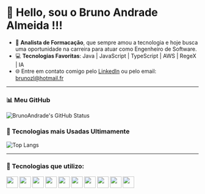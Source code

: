 # 👋 Hello, sou o Bruno Andrade Almeida !!!

- 🚀 **Analista de Formacação**, que sempre amou a tecnologia e hoje busca uma oportunidade na carreira para atuar como Engenheiro de Software.
- 💻 **Tecnologias Favoritas**: Java | JavaScript | TypeScript | AWS | RegeX | IA
- 🌐 Entre em contato comigo pelo [LinkedIn](https://www.linkedin.com/in/bruno-a-almeida) ou pelo email: [brunozl@hotmail.fr](mailto:brunozl@hotmail.fr)

---

### 📊 Meu GitHub 
![BrunoAndrade's GitHub Status](https://github-readme-stats.vercel.app/api?username=BrunoAndrade94&show_icons=true&theme=radical)

### 🚀 Tecnologias mais Usadas Ultimamente
![Top Langs](https://github-readme-stats.vercel.app/api/top-langs/?username=AlanaLima&layout=compact&theme=radical)

---

### 🌟 Tecnologias que utilizo:
<div>
  <img height="30" src="https://cdn.jsdelivr.net/gh/devicons/devicon/icons/typescript/typescript-original.svg" />
  <img height="30" src="https://cdn.jsdelivr.net/gh/devicons/devicon/icons/javascript/javascript-original.svg" />
  <img height="30" src="https://cdn.jsdelivr.net/gh/devicons/devicon/icons/c/c-original.svg" />
  <img height="30" src="https://cdn.jsdelivr.net/gh/devicons/devicon/icons/python/python-original.svg" />
  <img height="30" src="https://cdn.jsdelivr.net/gh/devicons/devicon/icons/html5/html5-original.svg" />
  <img height="30" src="https://cdn.jsdelivr.net/gh/devicons/devicon/icons/css3/css3-original.svg" />
  <img height="30" src="https://cdn.jsdelivr.net/gh/devicons/devicon/icons/react/react-original.svg" />
  <img height="30" src="https://cdn.jsdelivr.net/gh/devicons/devicon/icons/vuejs/vuejs-original.svg" />
  <img height="30" src="https://cdn.jsdelivr.net/gh/devicons/devicon/icons/oracle/oracle-original.svg" />
  <img height="30" src="https://cdn.jsdelivr.net/gh/devicons/devicon/icons/mongodb/mongodb-original.svg" />
</div>


